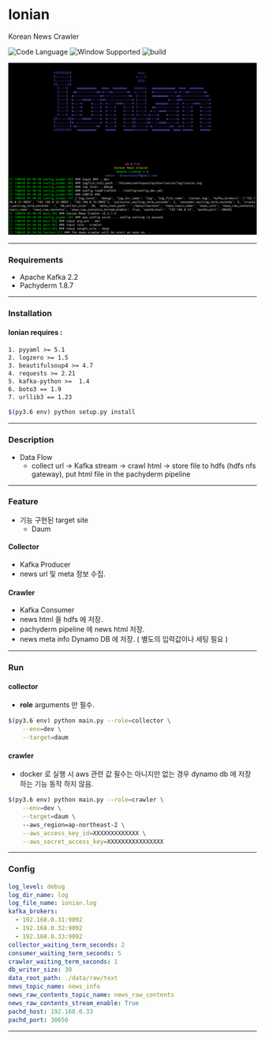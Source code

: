 
# **Ionian**
Korean News Crawler

![Code Language](https://img.shields.io/badge/python-3.6-blue.svg) ![Window Supported](https://img.shields.io/badge/windows-not%20supported-red.svg) ![build](https://img.shields.io/circleci/token/YOURTOKEN/project/github/RedSparr0w/node-csgo-parser/master.svg)
   
![ex_screenshot](./img/ionian_1.png)
___
### **Requirements**

- Apache Kafka 2.2
- Pachyderm 1.8.7

___
### **Installation**
    
#### Ionian requires :
    1. pyyaml >= 5.1
    2. logzero >= 1.5
    3. beautifulsoup4 >= 4.7
    4. requests >= 2.21
    5. kafka-python >=  1.4
    6. boto3 == 1.9
    7. urllib3 == 1.23
   
 ```bash
$(py3.6 env) python setup.py install 
``` 

___
### **Description**
- Data Flow
   - collect url -> Kafka stream -> crawl html -> store file to hdfs (hdfs nfs gateway), put html file in the pachyderm pipeline
___
### **Feature**
- 기능 구현된 target site
    - Daum
    
#### Collector
- Kafka Producer
- news url 및 meta 정보 수집.

#### Crawler
- Kafka Consumer
- news html 을 hdfs 에 저장.
- pachyderm pipeline 에 news html 저장.
- news meta info Dynamo DB 에 저장. 
  ( 별도의 입력값이나 세팅 필요 )
      
___
### **Run**
#### collector
- **role** arguments 만 필수.
```bash
$(py3.6 env) python main.py --role=collector \
    --env=dev \
    --target=daum
```

#### crawler
- docker 로 실행 시 aws 관련 값 필수는 아니지만 없는 경우 dynamo db 에 저장하는 기능 동작 하지 않음.
```bash
$(py3.6 env) python main.py --role=crawler \
    --env=dev \
    --target=daum \ 
    --aws_region=ap-northeast-2 \
    --aws_access_key_id=XXXXXXXXXXXXX \
    --aws_secret_access_key=XXXXXXXXXXXXXXXX
```
___
### **Config**
```yaml
log_level: debug
log_dir_name: log
log_file_name: ionian.log
kafka_brokers:
  - 192.168.0.31:9092
  - 192.168.0.32:9092
  - 192.168.0.33:9092
collector_waiting_term_seconds: 2
consumer_waiting_term_seconds: 5
crawler_waiting_term_seconds: 1
db_writer_size: 30
data_root_path: ./data/raw/text
news_topic_name: news_info
news_raw_contents_topic_name: news_raw_contents
news_raw_contents_stream_enable: True
pachd_host: 192.168.0.33
pachd_port: 30650
```

___
